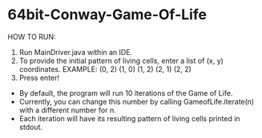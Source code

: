 # 64bit-Conway-Game-Of-Life

HOW TO RUN:
1. Run MainDriver.java within an IDE.
2. To provide the initial pattern of living cells, enter a list of (x, y) coordinates.
    EXAMPLE: (0, 2) (1, 0) (1, 2) (2, 1) (2, 2)
3. Press enter! 

- By default, the program will run 10 iterations of the Game of Life.
- Currently, you can change this number by calling GameofLife.iterate(n) with a different number for n.
- Each iteration will have its resulting pattern of living cells printed in stdout.
